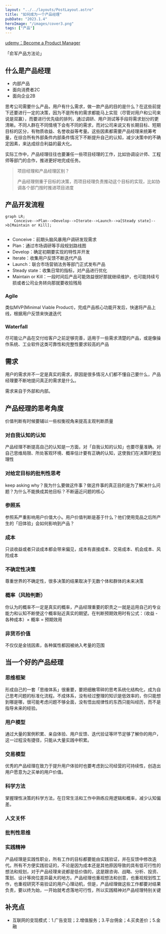 ```yaml
---
layout: "../../layouts/PostLayout.astro"
title: "如何成为一个产品经理"
pubDate: "2023.1.4"
heroImage: "/images/cover3.png"
tags: ["产品"]
---
```


[udemy：Become a Product Manager](https://www.udemy.com/course/become-a-product-manager-learn-the-skills-get-a-job/)

「俞军产品方法论」


## 什么是产品经理

- 内部产品
- 面向消费者2C
- 面向企业2B



思考公司需要什么产品，用户有什么需求，做一款产品的目的是什么？在这些前提下还要进行一定的决策，因为不是所有的需求都能马上实现（尽管对用户和公司来说是双赢），而要进行优先级的排列，通过调研、用户测试等手段将需求划分的更清晰。不同人群在不同情境下会有不同的需求，而对公司来说又有长期目标、短期目标的区分，有物质收益、名誉收益等考量。这些因素都需要产品经理来统筹考量，在综合所有外部条件内部条件情况下不断提升自己的认知，减少决策中的不确定因素，来达成综合利益的最大化。 

实际工作中，产品经理往往也要兼任一些项目经理的工作，比如协调设计师、工程师等部门的合作，推进更好地完成任务。



> 项目经理和产品经理区别？
>
> 产品经理侧重于目标的决策，而项目经理负责推动这个目标的实现，比如协调各个部门按时推进项目进度



## 产品开发流程

```mermaid
graph LR;
    Conceive-->Plan-->Develop-->Iterate-->Launch-->a[Steady state]-->b[Maintain or Kill];
    
```

- Conceive：前期头脑风暴用户调研发现需求
- Plan：通过市场调研等手段规划路线图
- Develop：确定初期要实现的特性并开发
- Iterate：收集用户反馈不断迭代产品
- Launch：联合市场营销法务等部门正式发布产品
- Steady state：收集日常的指标，对产品进行优化
- Maintain or Kill：一段时间后产品可能效益很好那就继续维护，也可能持续亏损或者公司业务转向那就要收拾残局



### Agile

类似MVP(Minimal Viable Product)，完成产品核心功能开发后，快速将产品上线，根据用户反馈来快速迭代

### Waterfall

尽可能让产品在交付给客户之前足够完善，适用于一些需求清楚的产品，或是像操作系统、工业软件这类可靠性和完整性要求较高的产品



## 需求

用户的需求并不一定是真实的需求，原因是很多情况人们都不懂自己要什么，产品经理要不断地提问真正的需求是什么。

需求来自于外部和内部。



## 产品经理的思考角度

价值判断有时候要辅以一些权衡视角来提高主观判断质量

### 对自我认知的认知

产品经理不断提高自己的认知是一方面，对「自我认知的认知」也要尽量准确。对自己思维局限、所处客观环境、概率估计要有正确的认知，这使我们在决策时更加理性



### 对给定目标的批判性思考

keep asking why？我为什么要做这件事？做这件事的真正目的是为了解决什么问题？为什么不能换成其他目标？不断逼近问题的核心



### 参照系

参照系严重影响用户价值大小。用户价值判断是基于什么？他们使用竞品之后所产生的「旧体验」会如何影响到产品？



### 成本

只谈收益或者只谈成本都会带来偏见，成本有直接成本、交易成本、机会成本、风险成本



### 不确定性决策

尊重世界的不确定性，很多决策的结果取决于无数个体和群体的未来决策



### 概率（风险判断）

你认为的概率不一定是真实的概率，产品经理重要的职责之一就是运用自己的专业能力和认知不断使这个概率贴近真实的期望。在判断预期效用时有公式：（收益 - 各种成本）× 概率 = 预期效用



### 非货币价值

不仅仅是金钱因素，各种属性都因被纳入考量的范围



## 当一个好的产品经理

### 思维框架

形成自己的一套「思维体系」很重要，要把细散零碎的思考系统化结构化，成为自己思考问题的标准化流程。不成体系，没有经过整理的知识是低效率的，你只能想到哪是哪，很可能考虑问题不够全面，没有悟出规律性的东西只能叫经历，而不是指导未来的经验。



### 用户模型

通过大量的案例积累、亲自体验、用户反馈、迭代验证等环节足够了解你的用户，这一过程没有捷径，只能从大量实践中积累。



### 交易模型

优秀的产品经理在致力于提升用户体验时也要考虑到公司经营的可持续性，创造出用户愿意为之买单的用户价值。



### 科学方法

掌握理性决策的科学方法，在日常生活和工作中熟练应用逻辑和概率，减少认知偏差。



### 人文关怀



### 批判性思维 



### 实践精神

产品经理是实践性职业，所有工作的目标都要能由实践验证，并在反馈中修改迭代。所有不方便实践验证的，不论是因为成本还是其他原因导致的具有低可行性的想法和规划，对于产品经理来说都是低价值的，这是跟咨询、战略、分析、投资、策划、设计等岗位差异最大的地方。产品经理也重视想法和创意，也重视规划性工作，也重视研究不易验证的用户心理动机，但是，产品经理做这些工作都要对结果负责，要以终为始，一开始就考虑落地可行性，所以实践精神对产品经理特别关键



## 补充点

- 互联网的变现模式：1.广告变现；2.增值服务；3.平台佣金；4.买卖差价；5.金融

